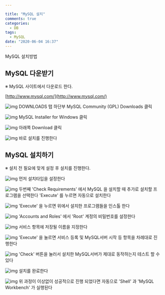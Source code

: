 ```yaml
---

title: "MySQL 설치"
comments: true
categories:
  - DB
tags:
  - MySQL
date: "2020-06-04 16:37"
---
```


MySQL 설치방법

## MySQL 다운받기

※ MySQL 사이트에서 다운로드 한다.

[http://www.mysql.com/](http://www.mysql.com/)

![img](\assets\images\database\download01.png)
DOWNLOADS 탭 하단부 MySQL Community (GPL) Downloads 클릭

![img](\assets\images\database\download02.png)
MySQL Installer for Windows 클릭

![img](\assets\images\database\download03.png)
아래쪽 Download 클릭

![img](\assets\images\database\download04.png)
바로 설치를 진행한다

## MySQL 설치하기

※ 설치 전 필요에 맞게 설정 후 설치를 진행한다.

![img](\assets\images\database\download05.png)
먼저 설치타입을 설정한다

![img](\assets\images\database\download06.png)
두번째 'Check Requirements' 에서 MySQL 을 설치할 때 추가로 설치할 프로그램을 선택한다
'Execute' 를 누르면 자동으로 설치한다

![img](\assets\images\database\download07.png)
'Execute' 을 누르면 위에서 설치한 프로그램들을 인스톨 한다

![img](\assets\images\database\download08.png)
'Accounts and Roles' 에서 'Root' 계정의 비밀번호를 설정한다

![img](\assets\images\database\download09.png)
서비스 항목에 저장될 이름을 지정한다

![img](\assets\images\database\download10.png)
'Execute' 을 눌르면 서비스 등록 및 MySQL서버 시작 등 항목을 차례대로 진행한다

![img](\assets\images\database\download11.png)
'Check' 버튼을 눌러서 설치한 MySQL서버가 제대로 동작하는지 테스트 할 수 있다

![img](\assets\images\database\download12.png)
설치를 완료한다

![img](\assets\images\database\download13.png)
위 과정이 이상없이 성공적으로 진행 되었다면 자동으로 'Shell' 과 'MySQL Workbench' 가 실행된다
